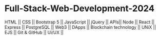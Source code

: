 # Full-Stack-Web-Development-2024
HTML || CSS || Bootstrap 5 || JavaScript || jQuery || APIs|| Node || React || Express || PostgreSQL || Web3 || DApps || Blockchain technology || UNiX || EJS || Git &amp; GitHub || Ui/UX || 
